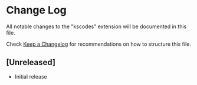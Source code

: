 # Change Log

All notable changes to the "kscodes" extension will be documented in this file.

Check [Keep a Changelog](http://keepachangelog.com/) for recommendations on how to structure this file.

## [Unreleased]

- Initial release